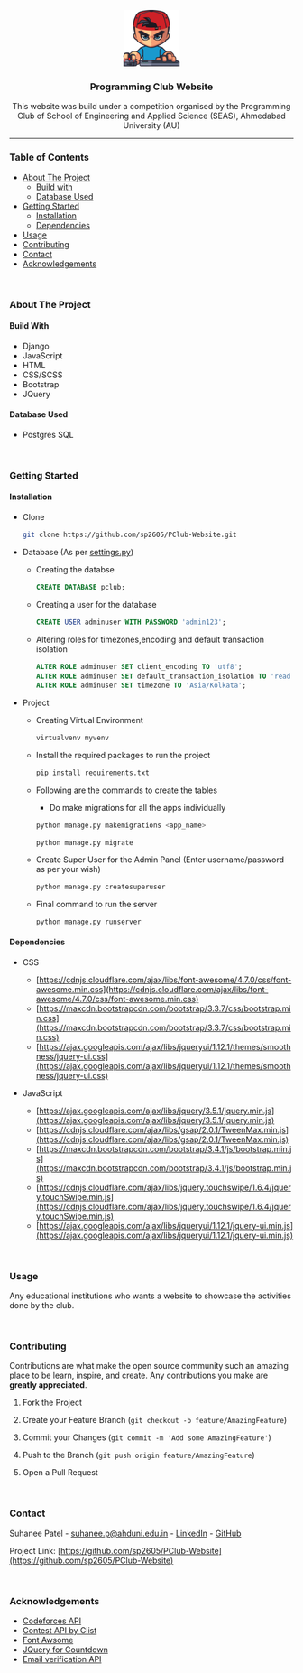 <p align="center">
<img src="/static/images/icon.png" height=100 width=100/>
</p>

<h3 align='center'>Programming Club Website</h3>

<p align='center'>
    This website was build under a competition organised by the Programming Club of School of Engineering and Applied Science (SEAS), Ahmedabad University (AU) 
</p>

-------------

<h3>Table of Contents</h3>

* [About The Project](#about-the-project)
  * [Build with](#build-with)
  * [Database Used](#database-used)
* [Getting Started](#getting-started)
  * [Installation](#installation)
  * [Dependencies](#dependencies)
* [Usage](#usage)
* [Contributing](#contributing)
* [Contact](#contact)
* [Acknowledgements](#acknowledgements)


<br>

### About The Project

#### Build With

* Django
* JavaScript
* HTML
* CSS/SCSS
* Bootstrap
* JQuery

#### Database Used

* Postgres SQL


<br>

### Getting Started

#### Installation

* Clone

  ````bash
  git clone https://github.com/sp2605/PClub-Website.git
  ````

* Database (As per [settings.py](https://github.com/NamitS27/PClub-Website/blob/master/pclub_website/settings.py))

  * Creating the databse
    ```sql
    CREATE DATABASE pclub;
    ```
  * Creating a user for the database
    ```sql
    CREATE USER adminuser WITH PASSWORD 'admin123';
    ```
  * Altering roles for timezones,encoding and default transaction isolation
    ```sql
    ALTER ROLE adminuser SET client_encoding TO 'utf8';
    ALTER ROLE adminuser SET default_transaction_isolation TO 'read committed';
    ALTER ROLE adminuser SET timezone TO 'Asia/Kolkata';
    ```

* Project
  * Creating Virtual Environment 
    ```sh
    virtualvenv myvenv
    ```
  * Install the required packages to run the project
    ````sh
    pip install requirements.txt
    ````

  * Following are the commands to create the tables 
    * Do make migrations for all the apps individually
    ```sh
    python manage.py makemigrations <app_name>
    ```
    ```
    python manage.py migrate
    ````
  * Create Super User for the Admin Panel (Enter username/password as per your wish)
    ```sh
    python manage.py createsuperuser
    ```
  * Final command to run the server
    ```sh
    python manage.py runserver
    ```

#### Dependencies 

* CSS
  * [https://cdnjs.cloudflare.com/ajax/libs/font-awesome/4.7.0/css/font-awesome.min.css](https://cdnjs.cloudflare.com/ajax/libs/font-awesome/4.7.0/css/font-awesome.min.css)
  * [https://maxcdn.bootstrapcdn.com/bootstrap/3.3.7/css/bootstrap.min.css](https://maxcdn.bootstrapcdn.com/bootstrap/3.3.7/css/bootstrap.min.css)
  * [https://ajax.googleapis.com/ajax/libs/jqueryui/1.12.1/themes/smoothness/jquery-ui.css](https://ajax.googleapis.com/ajax/libs/jqueryui/1.12.1/themes/smoothness/jquery-ui.css)


* JavaScript
  * [https://ajax.googleapis.com/ajax/libs/jquery/3.5.1/jquery.min.js](https://ajax.googleapis.com/ajax/libs/jquery/3.5.1/jquery.min.js)
  * [https://cdnjs.cloudflare.com/ajax/libs/gsap/2.0.1/TweenMax.min.js](https://cdnjs.cloudflare.com/ajax/libs/gsap/2.0.1/TweenMax.min.js)
  * [https://maxcdn.bootstrapcdn.com/bootstrap/3.4.1/js/bootstrap.min.js](https://maxcdn.bootstrapcdn.com/bootstrap/3.4.1/js/bootstrap.min.js)
  * [https://cdnjs.cloudflare.com/ajax/libs/jquery.touchswipe/1.6.4/jquery.touchSwipe.min.js](https://cdnjs.cloudflare.com/ajax/libs/jquery.touchswipe/1.6.4/jquery.touchSwipe.min.js)
  * [https://ajax.googleapis.com/ajax/libs/jqueryui/1.12.1/jquery-ui.min.js](https://ajax.googleapis.com/ajax/libs/jqueryui/1.12.1/jquery-ui.min.js)



<br>

### Usage

Any educational institutions who wants a website to showcase the activities done by the club. 


<br>

### Contributing

Contributions are what make the open source community such an amazing place to be learn, inspire, and create. Any contributions you make are **greatly appreciated**.

1. Fork the Project
2. Create your Feature Branch (`git checkout -b feature/AmazingFeature`)
3. Commit your Changes (`git commit -m 'Add some AmazingFeature'`)
4. Push to the Branch (`git push origin feature/AmazingFeature`)

5. Open a Pull Request

   
<br>

### Contact

Suhanee Patel - suhanee.p@ahduni.edu.in  - [LinkedIn](https://www.linkedin.com/in/suhanee-patel-44aa1219b/) - [GitHub](https://github.com/sp2605)

Project Link: [https://github.com/sp2605/PClub-Website](https://github.com/sp2605/PClub-Website)

<br>

### Acknowledgements

* [Codeforces API](https://codeforces.com/apiHelp)
* [Contest API by Clist](https://clist.by/)
* [Font Awsome](https://fontawesome.com)
* [JQuery for Countdown](http://hilios.github.io/jQuery.countdown/)
* [Email verification API](https://isitarealemail.com/)




